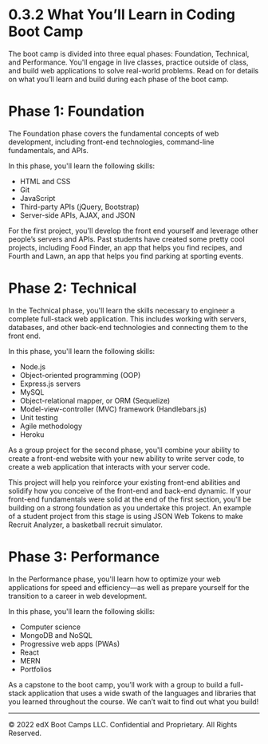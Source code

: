 # 0.3.2 What You’ll Learn in Coding Boot Camp
The boot camp is divided into three equal phases: Foundation, Technical, and Performance. You'll engage in live classes, practice outside of class, and build web applications to solve real-world problems. Read on for details on what you’ll learn and build during each phase of the boot camp.

# Phase 1: Foundation
The Foundation phase covers the fundamental concepts of web development, including front-end technologies, command-line fundamentals, and APIs.

In this phase, you'll learn the following skills:
* HTML and CSS
* Git
* JavaScript
* Third-party APIs (jQuery, Bootstrap)
* Server-side APIs, AJAX, and JSON

For the first project, you'll develop the front end yourself and leverage other people’s servers and APIs. Past students have created some pretty cool projects, including Food Finder, an app that helps you find recipes, and Fourth and Lawn, an app that helps you find parking at sporting events.

# Phase 2: Technical
In the Technical phase, you'll learn the skills necessary to engineer a complete full-stack web application. This includes working with servers, databases, and other back-end technologies and connecting them to the front end.

In this phase, you'll learn the following skills:
* Node.js
* Object-oriented programming (OOP)
* Express.js servers
* MySQL
* Object-relational mapper, or ORM (Sequelize)
* Model-view-controller (MVC) framework (Handlebars.js)
* Unit testing
* Agile methodology
* Heroku

As a group project for the second phase, you'll combine your ability to create a front-end website with your new ability to write server code, to create a web application that interacts with your server code.

This project will help you reinforce your existing front-end abilities and solidify how you conceive of the front-end and back-end dynamic. If your front-end fundamentals were solid at the end of the first section, you'll be building on a strong foundation as you undertake this project. An example of a student project from this stage is using JSON Web Tokens to make Recruit Analyzer, a basketball recruit simulator.

# Phase 3: Performance
In the Performance phase, you'll learn how to optimize your web applications for speed and efficiency—as well as prepare yourself for the transition to a career in web development.

In this phase, you'll learn the following skills:
* Computer science
* MongoDB and NoSQL
* Progressive web apps (PWAs)
* React
* MERN
* Portfolios

As a capstone to the boot camp, you’ll work with a group to build a full-stack application that uses a wide swath of the languages and libraries that you learned throughout the course. We can’t wait to find out what you build!

---
© 2022 edX Boot Camps LLC. Confidential and Proprietary. All Rights Reserved.
